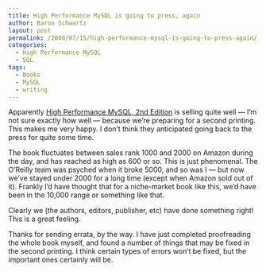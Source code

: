```yaml
---
title: High Performance MySQL is going to press, again
author: Baron Schwartz
layout: post
permalink: /2008/07/15/high-performance-mysql-is-going-to-press-again/
categories:
  - High Performance MySQL
  - SQL
tags:
  - Books
  - MySQL
  - writing
---
```

Apparently [High Performance MySQL, 2nd Edition][1] is selling quite well &#8212; I&#8217;m not sure exactly how well &#8212; because we&#8217;re preparing for a second printing. This makes me very happy. I don&#8217;t think they anticipated going back to the press for quite some time.

The book fluctuates between sales rank 1000 and 2000 on Amazon during the day, and has reached as high as 600 or so. This is just phenomenal. The O&#8217;Reilly team was psyched when it broke 5000, and so was I &#8212; but now we&#8217;ve stayed under 2000 for a long time (except when Amazon sold out of it). Frankly I&#8217;d have thought that for a niche-market book like this, we&#8217;d have been in the 10,000 range or something like that.

Clearly we (the authors, editors, publisher, etc) have done something right! This is a great feeling.

Thanks for sending errata, by the way. I have just completed proofreading the whole book myself, and found a number of things that may be fixed in the second printing. I think certain types of errors won&#8217;t be fixed, but the important ones certainly will be.

 [1]: http://www.highperfmysql.com/